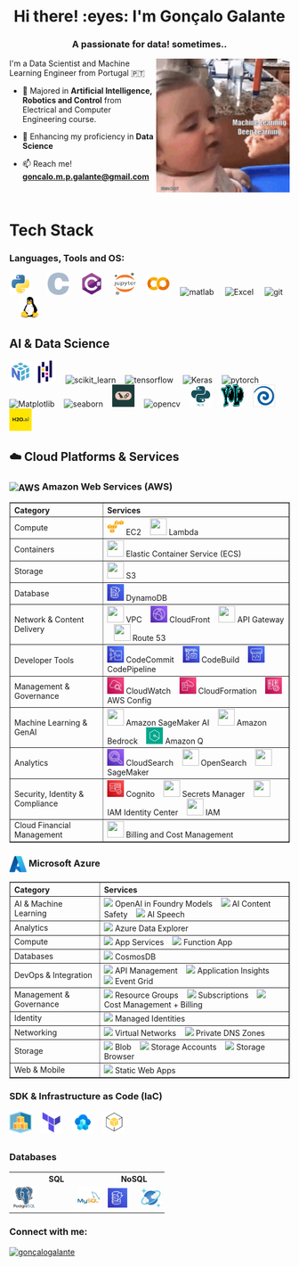 <!--
**goncalogalante/goncalogalante** is a ✨ _special_ ✨ repository because its `README.md` (this file) appears on your GitHub profile.

Here are some ideas to get you started:

- 🔭 I’m currently working on ...
- 🌱 I’m currently learning ...
- 👯 I’m looking to collaborate on ...
- 🤔 I’m looking for help with ...
- 💬 Ask me about ...
- 📫 How to reach me: ...
- 😄 Pronouns: ...
- ⚡ Fun fact: ...
-->


<h1 align="center"> Hi there! :eyes: I'm Gonçalo Galante</h1>
<h3 align="center"> A passionate for data! sometimes.. </h3>

<img align="right" alt="Machine Learning" width="240" src="https://github.com/goncalogalante/goncalogalante/blob/main/machine-learning-baby-crying.gif">
<!--<img align ="right" alt="Coding" width="200" src="https://tenor.com/pt-BR/view/machine-learning-gif-26114644"> !-->

I'm a Data Scientist and Machine Learning Engineer from Portugal 🇵🇹

- 🤖 Majored in **Artificial Intelligence, Robotics and Control** from Electrical and Computer Engineering course.

- 🌱 Enhancing my proficiency in **Data Science**

- 📫 Reach me! **goncalo.m.p.galante@gmail.com**

<!--- ⚡ Fun fact: **dont know**!-->
<br>

# Tech Stack


<h3 align="left">Languages, Tools and OS:</h3>
<p align="left"> 

<img src="https://raw.githubusercontent.com/devicons/devicon/master/icons/python/python-original.svg" alt="python" width="40" height="40"/>
<img width="20"/>
<img src="https://raw.githubusercontent.com/devicons/devicon/master/icons/c/c-original.svg" alt="c" width="40" height="40"/>
<img width="12"/>
<img src="https://raw.githubusercontent.com/devicons/devicon/master/icons/csharp/csharp-original.svg" alt="csharp" width="40" height="40"/>
<img width="12"/>
<img src="https://github.com/goncalogalante/goncalogalante/blob/main/jupter.png" alt="Jupyter" width="40" height="40"/>
<img width="12"/>
<img src="https://github.com/goncalogalante/goncalogalante/blob/main/colab1.png" alt="Google Colab" width="40" height="40"/>
<img width="12"/>
<img src="https://upload.wikimedia.org/wikipedia/commons/2/21/Matlab_Logo.png" alt="matlab" width="40" height="40"/>
<img width="12"/>
<img src="https://github.com/sempostma/office365-icons/blob/master/svg/excel.svg" alt="Excel" width="40" height="40"/>
<img width="12"/>
<img src="https://www.vectorlogo.zone/logos/git-scm/git-scm-icon.svg" alt="git" width="40" height="40"/>
<img width="12"/>
<img src="https://raw.githubusercontent.com/devicons/devicon/master/icons/linux/linux-original.svg" alt="linux" width="40" height="40"/>

<h2 align="left">AI & Data Science</h2>
<p align="left"> 
<img src="https://github.com/valohai/ml-logos/blob/master/numpy.svg" alt="NumPy" width="40" height="40"/>
<img src="https://raw.githubusercontent.com/devicons/devicon/2ae2a900d2f041da66e950e4d48052658d850630/icons/pandas/pandas-original.svg" alt="pandas" width="40" height="40"/>
<img width="9"/>
<img src="https://upload.wikimedia.org/wikipedia/commons/0/05/Scikit_learn_logo_small.svg" alt="scikit_learn" width="40" height="40"/>
<img width="9"/>
<img src="https://www.vectorlogo.zone/logos/tensorflow/tensorflow-icon.svg" alt="tensorflow" width="40" height="40"/>
  <img width="9"/>
<img src="https://github.com/valohai/ml-logos/blob/master/keras.svg" alt="Keras" width="40" height="40"/>
  <img width="9"/>
<img src="https://www.vectorlogo.zone/logos/pytorch/pytorch-icon.svg" alt="pytorch" width="40" height="40"/>
  <img width="9"/>
<img src="https://github.com/valohai/ml-logos/blob/master/matplotlib.svg" alt="Matplotlib" width="40" height="40"/>
  <img width="9"/>
<img src="https://seaborn.pydata.org/_images/logo-mark-lightbg.svg" alt="seaborn" width="40" height="40"/>
  <img width="9"/>
<img src="https://github.com/goncalogalante/goncalogalante/blob/main/langchain.jpg" alt="LangChain" width="40" height="40"/>
  <img width="9"/>
<img src="https://www.vectorlogo.zone/logos/opencv/opencv-icon.svg" alt="opencv" width="40" height="40"/>
  <img width="9"/>
<img src="https://github.com/goncalogalante/goncalogalante/blob/main/nltk.png" alt="NLTK" width="40" height="40"/>
  <img width="9"/>
<img src="https://github.com/goncalogalante/goncalogalante/blob/main/yolo.png" alt="YOLO" width="40" height="40"/>
  <img width="9"/>
<img src="https://github.com/goncalogalante/goncalogalante/blob/main/pentaho.png" alt="Pentaho" width="40" height="40"/>
  <img width="9"/>
<img src="https://github.com/goncalogalante/goncalogalante/blob/main/h2o.png" alt="H2O" width="40" height="40"/>

</p>


<h2 align="left">☁️ Cloud Platforms & Services</h2>
<h3 align="left">
  <img src="https://github.com/goncalogalante/goncalogalante/blob/main/aws-logo-icon.avif" alt="AWS" width="31" height="31" style="vertical-align: middle;"/> Amazon Web Services (AWS)
</h3>

<table border="1" cellspacing="0" cellpadding="6">
  <tr>
    <th align="left">Category</th>
    <th align="left">Services</th>
  </tr>

  <tr>
    <td>Compute</td>
    <td>
      <img src="https://raw.githubusercontent.com/devicons/devicon/master/icons/amazonwebservices/amazonwebservices-original.svg" width="30" height="30"/> EC2 
      <img width="8"/>
      <img src="https://github.com/goncalogalante/goncalogalante/blob/main/lambda.png" width="30" height="30"/> Lambda
    </td>
  </tr>

  <tr>
    <td>Containers</td>
    <td>
      <img src="https://github.com/goncalogalante/goncalogalante/blob/main/ecs.png" width="30" height="30"/> Elastic Container Service (ECS)
    </td>
  </tr>

  <tr>
    <td>Storage</td>
    <td>
      <img src="https://github.com/goncalogalante/goncalogalante/blob/main/s3.png" width="30" height="30"/> S3
    </td>
  </tr>

  <tr>
    <td>Database</td>
    <td>
      <img src="https://github.com/goncalogalante/goncalogalante/blob/main/dynamodb.jpg" width="30" height="30"/> DynamoDB
    </td>
  </tr>

  <tr>
    <td>Network & Content Delivery</td>
    <td>
      <img src="https://github.com/goncalogalante/goncalogalante/blob/main/vpc.png" width="30" height="30"/> VPC 
      <img width="8"/>
      <img src="https://github.com/goncalogalante/goncalogalante/blob/main/cloudfront.png" width="30" height="30"/> CloudFront 
      <img width="8"/>
      <img src="https://github.com/goncalogalante/goncalogalante/blob/main/apigateway.png" width="30" height="30"/> API Gateway 
      <img width="8"/>
      <img src="https://github.com/goncalogalante/goncalogalante/blob/main/route53.png" width="30" height="30"/> Route 53
    </td>
  </tr>

  <tr>
    <td>Developer Tools</td>
    <td>
      <img src="https://github.com/goncalogalante/goncalogalante/blob/main/codecommit.png" width="30" height="30"/> CodeCommit 
      <img width="8"/>
      <img src="https://github.com/goncalogalante/goncalogalante/blob/main/codebuild.png" width="30" height="30"/> CodeBuild 
      <img width="8"/>
      <img src="https://github.com/goncalogalante/goncalogalante/blob/main/codepipeline.png" width="30" height="30"/> CodePipeline
    </td>
  </tr>

  <tr>
    <td>Management & Governance</td>
    <td>
      <img src="https://github.com/goncalogalante/goncalogalante/blob/main/cloudwatch.png" width="30" height="30"/> CloudWatch      
      <img width="8"/>
      <img src="https://github.com/goncalogalante/goncalogalante/blob/main/cloudformation.png" width="30" height="30"/> CloudFormation 
      <img width="8"/>
      <img src="https://github.com/goncalogalante/goncalogalante/blob/main/config.png" width="30" height="30"/> AWS Config
    </td>
  </tr>

  <tr>
    <td>Machine Learning & GenAI</td>
    <td>
      <img src="https://github.com/goncalogalante/goncalogalante/blob/main/sagemaker.png" width="30" height="30"/> Amazon SageMaker AI 
      <img width="8"/>
      <img src="https://github.com/goncalogalante/goncalogalante/blob/main/bedrock.png" width="30" height="30"/> Amazon Bedrock 
      <img width="8"/>
      <img src="https://github.com/goncalogalante/goncalogalante/blob/main/amazonq.png" width="30" height="30"/> Amazon Q
    </td>
  </tr>

  <tr>
    <td>Analytics</td>
    <td>
      <img src="https://github.com/goncalogalante/goncalogalante/blob/main/cloudsearch.png" width="30" height="30"/> CloudSearch 
      <img width="8"/>
      <img src="https://github.com/goncalogalante/goncalogalante/blob/main/opensearch.png" width="30" height="30"/> OpenSearch 
      <img width="8"/>
      <img src="https://github.com/goncalogalante/goncalogalante/blob/main/sagemaker.png" width="30" height="30"/> SageMaker
    </td>
  </tr>

  <tr>
    <td>Security, Identity & Compliance</td>
    <td>
      <img src="https://github.com/goncalogalante/goncalogalante/blob/main/cognito.png" width="30" height="30"/> Cognito 
      <img width="8"/>
      <img src="https://github.com/goncalogalante/goncalogalante/blob/main/secretsmanager.png" width="30" height="30"/> Secrets Manager 
      <img width="8"/>
      <img src="https://github.com/goncalogalante/goncalogalante/blob/main/iamidentity.png" width="30" height="30"/> IAM Identity Center 
      <img width="8"/>
      <img src="https://github.com/goncalogalante/goncalogalante/blob/main/iam.png" width="30" height="30"/> IAM
    </td>
  </tr>

  <tr>
    <td>Cloud Financial Management</td>
    <td>
      <img src="https://github.com/goncalogalante/goncalogalante/blob/main/billing.png" width="30" height="30"/> Billing and Cost Management
    </td>
  </tr>
</table>


<h3 align="left">
  <img src="https://raw.githubusercontent.com/devicons/devicon/master/icons/azure/azure-original.svg" alt="Azure" width="31" height="31" style="vertical-align: middle;"/> Microsoft Azure
</h3>

<table border="1" cellspacing="0" cellpadding="6">
  <tr>
    <th align="left">Category</th>
    <th align="left">Services</th>
  </tr>

  <tr>
    <td>AI & Machine Learning</td>
    <td>
      <img src="https://github.com/goncalogalante/goncalogalante/blob/main/openai.png" width="30"/> OpenAI in Foundry Models 
      <img width="8"/>
      <img src="https://github.com/goncalogalante/goncalogalante/blob/main/contentsafety.png" width="30"/> AI Content Safety
      <img width="8"/>
      <img src="https://github.com/goncalogalante/goncalogalante/blob/main/speech.png" width="30"/> AI Speech
    </td>
  </tr>

  <tr>
    <td>Analytics</td>
    <td>
      <img src="https://github.com/goncalogalante/goncalogalante/blob/main/dataexplorer.png" width="30"/> Azure Data Explorer
    </td>
  </tr>

  <tr>
    <td>Compute</td>
    <td>
      <img src="https://github.com/goncalogalante/goncalogalante/blob/main/appservices.png" width="30"/> App Services
      <img width="8"/>
      <img src="https://github.com/goncalogalante/goncalogalante/blob/main/functionapp.png" width="30"/> Function App
    </td>
  </tr>

  <tr>
    <td>Databases</td>
    <td>
      <img src="https://github.com/goncalogalante/goncalogalante/blob/main/cosmosdb.png" width="30"/> CosmosDB
    </td>
  </tr>

  <tr>
    <td>DevOps & Integration</td>
    <td>
      <img src="https://github.com/goncalogalante/goncalogalante/blob/main/apim.png" width="30"/> API Management 
      <img width="8"/>
      <img src="https://github.com/goncalogalante/goncalogalante/blob/main/appinsights.png" width="30"/> Application Insights
      <img width="8"/>
      <img src="https://github.com/goncalogalante/goncalogalante/blob/main/eventgrid.png" width="30"/> Event Grid
    </td>
  </tr>

  <tr>
    <td>Management & Governance</td>
    <td>
      <img src="https://github.com/goncalogalante/goncalogalante/blob/main/resourcegroup.png" width="30"/> Resource Groups 
      <img width="8"/>
      <img src="https://github.com/goncalogalante/goncalogalante/blob/main/subscriptions.png" width="30"/> Subscriptions 
      <img width="8"/>
      <img src="https://github.com/goncalogalante/goncalogalante/blob/main/costmanagement.png" width="30"/> Cost Management + Billing
    </td>
  </tr>

  <tr>
    <td>Identity</td>
    <td>
      <img src="https://github.com/goncalogalante/goncalogalante/blob/main/managedidentities.png" width="30"/> Managed Identities
    </td>
  </tr>

  <tr>
    <td>Networking</td>
    <td>
      <img src="https://github.com/goncalogalante/goncalogalante/blob/main/vnet.png" width="30"/> Virtual Networks 
      <img width="8"/>
      <img src="https://github.com/goncalogalante/goncalogalante/blob/main/privatedns.png" width="30"/> Private DNS Zones
    </td>
  </tr>

  <tr>
    <td>Storage</td>
    <td>
      <img src="https://github.com/goncalogalante/goncalogalante/blob/main/blobstorage.png" width="30"/> Blob 
      <img width="8"/>
      <img src="https://github.com/goncalogalante/goncalogalante/blob/main/storageaccounts.png" width="30"/> Storage Accounts 
      <img width="8"/>
      <img src="https://github.com/goncalogalante/goncalogalante/blob/main/storagebrowser.png" width="30"/> Storage Browser
    </td>
  </tr>

  <tr>
    <td>Web & Mobile</td>
    <td>
      <img src="https://github.com/goncalogalante/goncalogalante/blob/main/staticwebapps.png" width="30"/> Static Web Apps
    </td>
  </tr>
</table>

<h3 align="left">SDK & Infrastructure as Code (IaC)</h3>
<div align="left">
  <img src="https://github.com/goncalogalante/goncalogalante/blob/main/90621382.png" height="40" alt="AWS CDK logo" />
   <img width="8"/>
  <img src="https://raw.githubusercontent.com/devicons/devicon/master/icons/terraform/terraform-original.svg" height="40" alt="Terraform logo" />
  <img width="8"/>
  <img src="https://github.com/goncalogalante/goncalogalante/blob/main/Blue%20Black%20Modern%20letter%20S%20Logo%20Design%20(5).png" alt="Azure SDK" width="40" height="40"/>
  <img width="8"/>
  <img src="https://github.com/goncalogalante/goncalogalante/blob/main/Blue%20Black%20Modern%20letter%20S%20Logo%20Design%20(6).png" alt="Boto3" width="40" height="40"/>
</div>

<h2 align="left"></h2>

<h3 align="left">Databases</h3>
<table>
  <tr>
    <th align="center">SQL</th>
    <th align="center">NoSQL</th>
  </tr>
  <tr>
    <td align="center">
      <img src="https://raw.githubusercontent.com/devicons/devicon/master/icons/postgresql/postgresql-original-wordmark.svg" alt="PostgreSQL" width="40" height="40";"/>
      <img width="8"/>
      <img src="https://raw.githubusercontent.com/devicons/devicon/master/icons/mysql/mysql-original-wordmark.svg" alt="MySQL" width="40" height="40" style="margin-left: 60px;"/>
    </td>
    <td align="center">
      <img src="https://github.com/goncalogalante/goncalogalante/blob/main/dynamodb.jpg" alt="DynamoDB" width="35" height="35"/>
      <img width="8"/>
      <img src="https://github.com/goncalogalante/goncalogalante/blob/main/azure_cosmos_db_logo_freelogovectors.net_.png" alt="CosmosDB" width="35" height="35" style="margin-left: 10px;"/>
    </td>
  </tr>
</table>


<h3 align="left">Connect with me:</h3>
<p align="left">
<a href="https://www.linkedin.com/in/gon%C3%A7alo-galante/" target="blank"><img align="center" src="https://raw.githubusercontent.com/rahuldkjain/github-profile-readme-generator/master/src/images/icons/Social/linked-in-alt.svg" alt="gonçalogalante" height="30" width="40" /></a>
</p>

<br>
<!--<p><img align="left" src="https://github-readme-stats.vercel.app/api/top-langs?username=goncalogalante&show_icons=true&locale=en&layout=compact" alt="goncalogalante" /></p>

<p>&nbsp;<img align="center" src="https://github-readme-stats.vercel.app/api?username=goncalogalante&show_icons=true&locale=en" alt="goncalogalante" /></p>

<p><img align="center" src="https://github-readme-streak-stats.herokuapp.com/?user=goncalogalante&" alt="goncalogalante" /></p>
